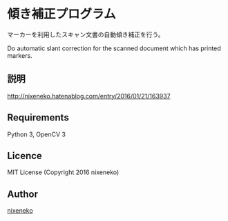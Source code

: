 傾き補正プログラム
====

マーカーを利用したスキャン文書の自動傾き補正を行う。

Do automatic slant correction for the scanned document which has printed markers.

## 説明
http://nixeneko.hatenablog.com/entry/2016/01/21/163937

## Requirements

Python 3, OpenCV 3

## Licence

MIT License (Copyright 2016 nixeneko)

## Author

[nixeneko](https://github.com/nixeneko)

